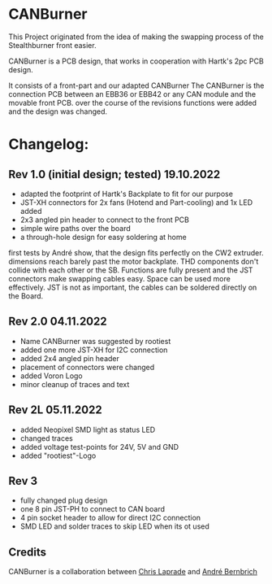 # CANBurner

This Project originated from the idea of making the swapping process of the Stealthburner front easier.

CANBurner is a PCB design, that works in cooperation with Hartk's 2pc PCB design.

It consists of a front-part and our adapted CANBurner
The CANBurner is the connection PCB between an EBB36 or EBB42 or any CAN module and the movable front PCB.
over the course of the revisions functions were added and the design was changed. 

# Changelog:
## Rev 1.0 (initial design; tested) 19.10.2022

- adapted the footprint of Hartk's Backplate to fit for our purpose
- JST-XH connectors for 2x fans (Hotend and Part-cooling) and 1x LED added
- 2x3 angled pin header to connect to the front PCB 
- simple wire paths over the board
- a through-hole design for easy soldering at home

first tests by André show, that the design fits perfectly on the CW2 extruder. dimensions reach barely past the motor backplate. 
THD components don't collide with each other or the SB. Functions are fully present and the JST connectors make swapping cables easy.
Space can be used more effectively. JST is not as important, the cables can be soldered directly on the Board.

## Rev 2.0 04.11.2022

- Name CANBurner was suggested by rootiest
- added one more JST-XH for I2C connection
- added 2x4 angled pin header 
- placement of connectors were changed
- added Voron Logo 
- minor cleanup of traces and text

## Rev 2L 05.11.2022

- added Neopixel SMD light as status LED
- changed traces
- added voltage test-points for 24V, 5V and GND
- added "rootiest"-Logo

## Rev 3

- fully changed plug design
- one 8 pin JST-PH to connect to CAN board
- 4 pin socket header to allow for direct I2C connection
- SMD LED and solder traces to skip LED when its ot used

## Credits

CANBurner is a collaboration between [Chris Laprade](https://github.com/rootiest/) and [André Bernbrich](https://github.com/Peviox)